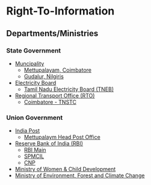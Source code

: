 # Right-To-Information

## Departments/Ministries

### State Government
- [Muncipality]()
  - [Mettupalayam, Coimbatore](https://kanavu-public-charitable-trust.github.io/Right-To-Information/Local_Body/MTP)
  - [Gudalur, Nilgiris]()
- [Electricity Board](https://kanavu-public-charitable-trust.github.io/Right-To-Information/EB)
  - [Tamil Nadu Electricity Board (TNEB)]()
- [Regional Transport Office (RTO)](https://kanavu-public-charitable-trust.github.io/Right-To-Information/RTO)
  - [Coimbatore - TNSTC]()
  
### Union Government 
- [India Post]()
  - [Mettupalaym Head Post Office](https://kanavu-public-charitable-trust.github.io/Right-To-Information/India_Post/MTP)
- [Reserve Bank of India (RBI)](https://kanavu-public-charitable-trust.github.io/Right-To-Information/RBI)
  - [RBI Main](https://kanavu-public-charitable-trust.github.io/Right-To-Information/RBI/main)
  - [SPMCIL](https://kanavu-public-charitable-trust.github.io/Right-To-Information/RBI/SPMCIL)
  - [CNP](https://kanavu-public-charitable-trust.github.io/Right-To-Information/RBI/CNP)
- [Ministry of Women & Child Development]()
- [Ministry of Environment, Forest and Climate Change]()

